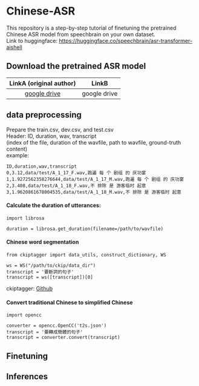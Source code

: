 # Chinese-ASR

This repository is a step-by-step tutorial of finetuning the pretrained Chinese ASR model from speechbrain on your own dataset.  
Link to huggingface: https://huggingface.co/speechbrain/asr-transformer-aishell


## Download the pretrained ASR model
| LinkA (original author) | LinkB | 
|:------:|:------:| 
|[google drive](https://drive.google.com/drive/folders/1noVw2hCwMIEt6Ovn4wt6DvrxqB2tT-Q1?usp=sharing)|google drive|


## data preprocessing

Prepare the train.csv, dev.csv, and test.csv  
Header: ID,                duration,                wav,             transcript  
       (index of the file, duration of the wavfile, path to wavfile, ground-truth content)  
example:  
```
ID,duration,wav,transcript
0,3.12,data/test/A_1_17_F.wav,跑遍 每 个 剧组 的 庆功宴
1,1.9272562358276644,data/test/A_1_17_M.wav,跑遍 每 个 剧组 的 庆功宴
2,3.408,data/test/A_1_18_F.wav,不 排除 是 游客临时 起意
3,1.9620861678004535,data/test/A_1_18_M.wav,不 排除 是 游客临时 起意
``` 

#### Calculate the duration of utterances: 
```
import librosa

duration = librosa.get_duration(filename=/path/to/wavfile)
```

#### Chinese word segmentation 
```
from ckiptagger import data_utils, construct_dictionary, WS

ws = WS("/path/to/ckip/data_dir")
transcript = '要斷詞的句子'
transcript = ws([transcript])[0]

```
ckiptagger: [Github](https://github.com/ckiplab/ckiptagger) 


#### Convert traditional Chinese to simplified Chinese  

```
import opencc

converter = opencc.OpenCC('t2s.json')
transcript = '要轉成簡體的句子'
transcript = converter.convert(transcript)
```


## Finetuning



## Inferences
